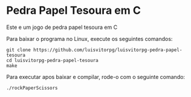 # Pedra Papel Tesoura em C
Este e um jogo de pedra papel tesoura em C

Para baixar o programa no Linux, execute os seguintes comandos:
```
git clone https://github.com/luisvitorpg/luisvitorpg-pedra-papel-tesoura
cd luisvitorpg-pedra-papel-tesoura
make
```

Para executar apos baixar e compilar, rode-o com o seguinte comando:
```
./rockPaperScissors
```
